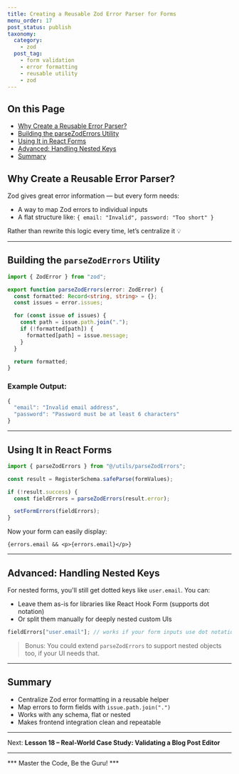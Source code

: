 ```yaml
---
title: Creating a Reusable Zod Error Parser for Forms
menu_order: 17
post_status: publish
taxonomy:
  category:
    - zod
  post_tag:
    - form validation
    - error formatting
    - reusable utility
    - zod
---
```


<div class="toc" markdown="1">

## On this Page

- [Why Create a Reusable Error Parser?](#why-create-a-reusable-error-parser)
- [Building the parseZodErrors Utility](#building-the-parsezoderrors-utility)
- [Using It in React Forms](#using-it-in-react-forms)
- [Advanced: Handling Nested Keys](#advanced-handling-nested-keys)
- [Summary](#summary)

</div>

<div class="guru-main" markdown="1">

## Why Create a Reusable Error Parser?

Zod gives great error information — but every form needs:
- A way to map Zod errors to individual inputs
- A flat structure like: `{ email: "Invalid", password: "Too short" }`

Rather than rewrite this logic every time, let’s centralize it 💡

---

## Building the `parseZodErrors` Utility

```ts
import { ZodError } from "zod";

export function parseZodErrors(error: ZodError) {
  const formatted: Record<string, string> = {};
  const issues = error.issues;

  for (const issue of issues) {
    const path = issue.path.join(".");
    if (!formatted[path]) {
      formatted[path] = issue.message;
    }
  }

  return formatted;
}
```

### Example Output:

```ts
{
  "email": "Invalid email address",
  "password": "Password must be at least 6 characters"
}
```

---

## Using It in React Forms

```ts
import { parseZodErrors } from "@/utils/parseZodErrors";

const result = RegisterSchema.safeParse(formValues);

if (!result.success) {
  const fieldErrors = parseZodErrors(result.error);

  setFormErrors(fieldErrors);
}
```

Now your form can easily display:

```tsx
{errors.email && <p>{errors.email}</p>}
```

---

## Advanced: Handling Nested Keys

For nested forms, you'll still get dotted keys like `user.email`. You can:
- Leave them as-is for libraries like React Hook Form (supports dot notation)
- Or split them manually for deeply nested custom UIs

```ts
fieldErrors["user.email"]; // works if your form inputs use dot notation
```

> Bonus: You could extend `parseZodErrors` to support nested objects too, if your UI needs that.

---

## Summary

- Centralize Zod error formatting in a reusable helper
- Map errors to form fields with `issue.path.join(".")`
- Works with any schema, flat or nested
- Makes frontend integration clean and repeatable

---

Next: **Lesson 18 – Real-World Case Study: Validating a Blog Post Editor**

---

*** Master the Code, Be the Guru! ***

</div>
